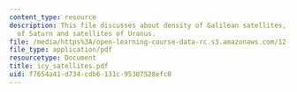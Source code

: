 ```yaml
---
content_type: resource
description: This file discusses about density of Galilean satellites, Icy satellites
  of Saturn and satellites of Uranus.
file: /media/https%3A/open-learning-course-data-rc.s3.amazonaws.com/12-400-the-solar-system-spring-2006/f7654a41d734cdb6131c95387528efc0_icy_satellites.pdf
file_type: application/pdf
resourcetype: Document
title: icy_satellites.pdf
uid: f7654a41-d734-cdb6-131c-95387528efc0
---
```

